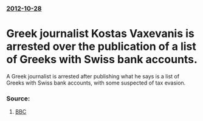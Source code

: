 ### [2012-10-28](/news/2012/10/28/index.md)

# Greek journalist Kostas Vaxevanis is arrested over the publication of a list of Greeks with Swiss bank accounts. 

A Greek journalist is arrested after publishing what he says is a list of Greeks with Swiss bank accounts, with some suspected of tax evasion.


### Source:

1. [BBC](http://www.bbc.co.uk/news/world-europe-20116548)
